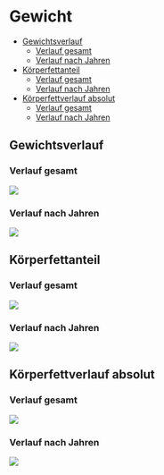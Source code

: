 Gewicht
================

- [Gewichtsverlauf](#gewichtsverlauf)
  - [Verlauf gesamt](#verlauf-gesamt)
  - [Verlauf nach Jahren](#verlauf-nach-jahren)
- [Körperfettanteil](#körperfettanteil)
  - [Verlauf gesamt](#verlauf-gesamt-1)
  - [Verlauf nach Jahren](#verlauf-nach-jahren-1)
- [Körperfettverlauf absolut](#körperfettverlauf-absolut)
  - [Verlauf gesamt](#verlauf-gesamt-2)
  - [Verlauf nach Jahren](#verlauf-nach-jahren-2)

## Gewichtsverlauf

### Verlauf gesamt

![](weight_files/figure-gfm/unnamed-chunk-1-1.png)<!-- -->

### Verlauf nach Jahren

![](weight_files/figure-gfm/unnamed-chunk-2-1.png)<!-- -->

## Körperfettanteil

### Verlauf gesamt

![](weight_files/figure-gfm/unnamed-chunk-3-1.png)<!-- -->

### Verlauf nach Jahren

![](weight_files/figure-gfm/unnamed-chunk-4-1.png)<!-- -->

## Körperfettverlauf absolut

### Verlauf gesamt

![](weight_files/figure-gfm/unnamed-chunk-5-1.png)<!-- -->

### Verlauf nach Jahren

![](weight_files/figure-gfm/unnamed-chunk-6-1.png)<!-- -->
